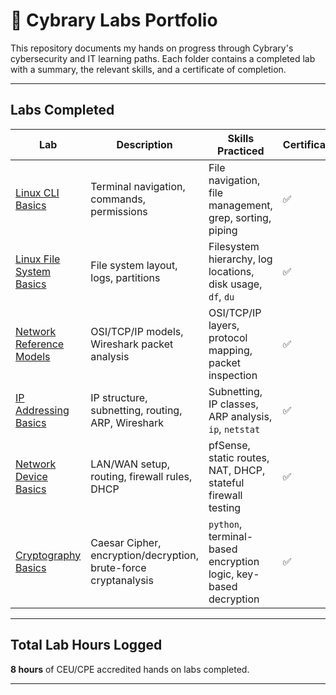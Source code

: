 # 🚀 Cybrary Labs Portfolio

This repository documents my hands on progress through Cybrary's cybersecurity and IT learning paths. Each folder contains a completed lab with a summary, the relevant skills, and a certificate of completion.

---

## Labs Completed

| Lab | Description | Skills Practiced | Certificate |
|-----|-------------|------------------|-------------|
| [Linux CLI Basics](./linux-cli-basics) | Terminal navigation, commands, permissions | File navigation, file management, grep, sorting, piping | ✅ |
| [Linux File System Basics](./linux-file-system-basics) | File system layout, logs, partitions | Filesystem hierarchy, log locations, disk usage, `df`, `du` | ✅ |
| [Network Reference Models](./network-reference-models) | OSI/TCP/IP models, Wireshark packet analysis | OSI/TCP/IP layers, protocol mapping, packet inspection | ✅ |
| [IP Addressing Basics](./ip-addressing-basics) | IP structure, subnetting, routing, ARP, Wireshark | Subnetting, IP classes, ARP analysis, `ip`, `netstat` | ✅ |
| [Network Device Basics](./network-device-basics) | LAN/WAN setup, routing, firewall rules, DHCP | pfSense, static routes, NAT, DHCP, stateful firewall testing | ✅ |
| [Cryptography Basics](./cryptography-basics) | Caesar Cipher, encryption/decryption, brute-force cryptanalysis | `python`, terminal-based encryption logic, key-based decryption | ✅ |


---

##  Total Lab Hours Logged

**8 hours** of CEU/CPE accredited hands on labs completed.

---

